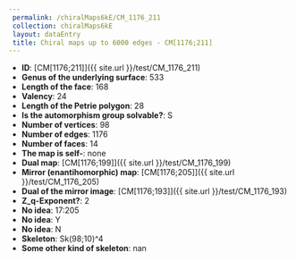 ```yaml
--- 
 permalink: /chiralMaps6kE/CM_1176_211 
 collection: chiralMaps6kE
 layout: dataEntry
 title: Chiral maps up to 6000 edges - CM[1176;211]
---
```


- **ID**: [CM[1176;211]]({{ site.url }}/test/CM_1176_211)
- **Genus of the underlying surface**: 533
- **Length of the face**: 168
- **Valency**: 24
- **Length of the Petrie polygon**: 28
- **Is the automorphism group solvable?**: S
- **Number of vertices**: 98
- **Number of edges**: 1176
- **Number of faces**: 14
- **The map is self-**: none
- **Dual map**: [CM[1176;199]]({{ site.url }}/test/CM_1176_199)
- **Mirror (enantihomorphic) map**: [CM[1176;205]]({{ site.url }}/test/CM_1176_205)
- **Dual of the mirror image**: [CM[1176;193]]({{ site.url }}/test/CM_1176_193)
- **Z_q-Exponent?**: 2
- **No idea**:  17:205
- **No idea**: Y
- **No idea**: N
- **Skeleton**: Sk(98;10)^4
- **Some other kind of skeleton**: nan
